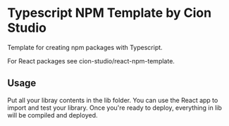 # Typescript NPM Template by Cion Studio

Template for creating npm packages with Typescript. 

For React packages see cion-studio/react-npm-template.

## Usage

Put all your libray contents in the lib folder. You can use the React app to import and test your library. Once you're ready to deploy, everything in lib will be compiled and deployed.
